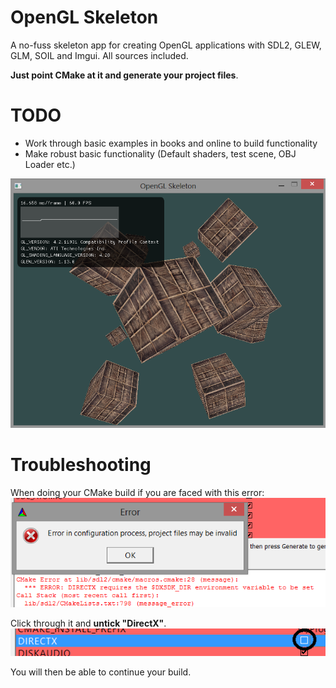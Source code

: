 OpenGL Skeleton 
===

A no-fuss skeleton app for creating OpenGL applications with SDL2, GLEW, GLM, SOIL and Imgui. All sources included. 

<b>Just point CMake at it and generate your project files</b>.

TODO
===
* Work through basic examples in books and online to build functionality
* Make robust basic functionality (Default shaders, test scene, OBJ Loader etc.)

![Screenshot](screenshot.png)

Troubleshooting
===

When doing your CMake build if you are faced with this error:<br>
![Error1](err1.png)

Click through it and <b>untick "DirectX"</b>.<br>
![Error2](err2.png)

You will then be able to continue your build.<br>
